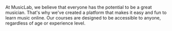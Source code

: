 At MusicLab, we believe that everyone has the potential to be a great musician. That's why we've created a platform that makes it easy and fun to learn music online. Our courses are designed to be accessible to anyone, regardless of age or experience level.